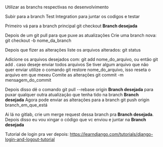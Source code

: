 Utilizar as branchs respectivas no desenvolvimento

Subir para a branch Test Integration para juntar os codigos e testar 

Primeiro vá para a branch principal git checkout __Branch desejada__

Depois de um git pull para que puxe as atualizações
Crie uma branch nova: git checkout -b nome_da_branch

Depois que fizer as alterações liste os arquivos alterados: git status

Adicione os arquivos desejados com: git add nome_do_arquivo, ou então git add . caso deseje enviar todos arquivos
Se tiver algum arquivo que não quer enviar utilize o comando git restore nome_do_arquivo, isso reseta o arquivo em que mexeu
Comite as alterações git commit -m mensagem_do_commit

Depois disso dê o comando git pull --rebase origin __Branch desejada__ para puxar qualquer outra atualização que tenha tido na branch __Branch desejada__
Agora pode enviar as alterações para a branch git push origin branch_em_que_está

Ai lá no gitlab, crie um merge request dessa branch pra __Branch desejada__.
Depois disso eu vou xingar o código que vc enviou e juntar na __Branch desejada__

Tutorial de login pra ver depois: https://learndjango.com/tutorials/django-login-and-logout-tutorial
